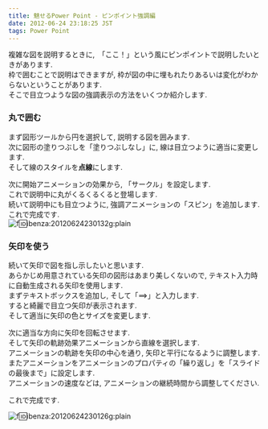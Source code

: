 ```yaml
---
title: 魅せるPower Point - ピンポイント強調編
date: 2012-06-24 23:18:25 JST
tags: Power Point
---
```


複雑な図を説明するときに,　「ここ！」という風にピンポイントで説明したいときがあります.  
枠で囲むことで説明はできますが, 枠が図の中に埋もれたりあるいは変化がわからないということがあります.  
そこで目立つような図の強調表示の方法をいくつか紹介します.

### 丸で囲む

まず図形ツールから円を選択して, 説明する図を囲みます.  
次に図形の塗りつぶしを「塗りつぶしなし」に, 線は目立つように適当に変更します.  
そして線のスタイルを**点線**にします.

次に開始アニメーションの効果から, 「サークル」を設定します.  
これで説明中に丸がくるくるくると登場します.  
続いて説明中にも目立つように, 強調アニメーションの「スピン」を追加します.  
これで完成です.  
![f:id:ibenza:20120624230132g:plain](//cdn-ak.f.st-hatena.com/images/fotolife/i/ibenza/20120624/20120624230132.gif)



### 矢印を使う

続いて矢印で図を指し示したいと思います.  
あらかじめ用意されている矢印の図形はあまり美しくないので, テキスト入力時に自動生成される矢印を使用します.  
まずテキストボックスを追加し, そして「==>」と入力します.  
すると綺麗で目立つ矢印が表示されます.  
そして適当に矢印の色とサイズを変更します.

次に適当な方向に矢印を回転させます.  
そして矢印の軌跡効果アニメーションから直線を選択します.  
アニメーションの軌跡を矢印の中心を通り, 矢印と平行になるように調整します.  
またアニメーションをアニメーションのプロパティの「繰り返し」を「スライドの最後まで」に設定します.  
アニメーションの速度などは, アニメーションの継続時間から調整してください.

これで完成です.

![f:id:ibenza:20120624230126g:plain](//cdn-ak.f.st-hatena.com/images/fotolife/i/ibenza/20120624/20120624230126.gif)


